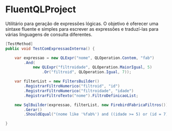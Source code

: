 # FluentQLProject
Utilitário para geração de expressões lógicas. 
O objetivo é oferecer uma sintaxe fluente e simples para escrever as expressões e traduzí-las para várias linguagens de consulta diferentes. 

```c#
[TestMethod]
public void TestComExpressaoInterna() {

    var expressao = new QLExpr("nome", QLOperation.Contem, "fab")
        .And(
            new QLExpr("filtroidade", QLOperation.MaiorIgual, 5)
                .Or("filtroid", QLOperation.Igual, 7));

    var filterList = new FiltersBuilder()
        .RegistrarFiltroNumerico("filtroid", "id")
        .RegistrarFiltroNumerico("filtroidade", "idade")
        .RegistrarFiltroTexto("nome").FiltroDefinicaoList;

    new SqlBuilder(expressao, filterList, new FirebirdFabricaFiltros())
        .Gerar()
        .ShouldEqual("(nome like '%fab%') and ((idade >= 5) or (id = 7))");

}
```
